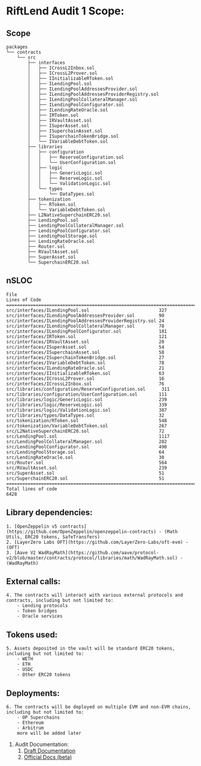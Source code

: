 # RiftLend Audit 1 Scope:

## Scope

```
packages
└── contracts
    └── src
        ├── interfaces
        │   ├── ICrossL2Inbox.sol
        │   ├── ICrossL2Prover.sol
        │   ├── IInitializableRToken.sol
        │   ├── ILendingPool.sol
        │   ├── ILendingPoolAddressesProvider.sol
        │   ├── ILendingPoolAddressesProviderRegistry.sol
        │   ├── ILendingPoolCollateralManager.sol
        │   ├── ILendingPoolConfigurator.sol
        │   ├── ILendingRateOracle.sol
        │   ├── IRToken.sol
        │   ├── IRVaultAsset.sol
        │   ├── ISuperAsset.sol
        │   ├── ISuperchainAsset.sol
        │   ├── ISuperchainTokenBridge.sol
        │   └── IVariableDebtToken.sol
        ├── libraries
        │   ├── configuration
        │   │   ├── ReserveConfiguration.sol
        │   │   └── UserConfiguration.sol
        │   ├── logic
        │   │   ├── GenericLogic.sol
        │   │   ├── ReserveLogic.sol
        │   │   └── ValidationLogic.sol
        │   └── types
        │       └── DataTypes.sol
        ├── tokenization
        │   ├── RToken.sol
        │   └── VariableDebtToken.sol
        ├── L2NativeSuperchainERC20.sol
        ├── LendingPool.sol
        ├── LendingPoolCollateralManager.sol
        ├── LendingPoolConfigurator.sol
        ├── LendingPoolStorage.sol
        ├── LendingRateOracle.sol
        ├── Router.sol
        ├── RVaultAsset.sol
        ├── SuperAsset.sol
        └── SuperchainERC20.sol
```

## nSLOC

```
File                                                                   Lines of Code  
===================================================================================== 
src/interfaces/ILendingPool.sol                          327
src/interfaces/ILendingPoolAddressesProvider.sol         90
src/interfaces/ILendingPoolAddressesProviderRegistry.sol 24
src/interfaces/ILendingPoolCollateralManager.sol         78
src/interfaces/ILendingPoolConfigurator.sol              181
src/interfaces/IRToken.sol                               121
src/interfaces/IRVaultAsset.sol                          20
src/interfaces/ISuperAsset.sol                           54
src/interfaces/ISuperchainAsset.sol                      58
src/interfaces/ISuperchainTokenBridge.sol                27
src/interfaces/IVariableDebtToken.sol                    78
src/interfaces/ILendingRateOracle.sol                    21
src/interfaces/IInitializableRToken.sol                  63
src/interfaces/ICrossL2Prover.sol                        16
src/interfaces/ICrossL2Inbox.sol                         76
src/libraries/configuration/ReserveConfiguration.sol      311
src/libraries/configuration/UserConfiguration.sol        111
src/libraries/logic/GenericLogic.sol                     239
src/libraries/logic/ReserveLogic.sol                     339
src/libraries/logic/ValidationLogic.sol                  387
src/libraries/types/DataTypes.sol                        32
src/tokenization/RToken.sol                              548
src/tokenization/VariableDebtToken.sol                   267
src/L2NativeSuperchainERC20.sol                          72
src/LendingPool.sol                                      1117
src/LendingPoolCollateralManager.sol                     282
src/LendingPoolConfigurator.sol                          490
src/LendingPoolStorage.sol                               64
src/LendingRateOracle.sol                                30
src/Router.sol                                           564
src/RVaultAsset.sol                                      239
src/SuperAsset.sol                                       51
src/SuperchainERC20.sol                                  51
=====================================================================================
Total lines of code                                                         6428

```


## Library dependencies:
    1. [OpenZeppelin v5 contracts](https://github.com/OpenZeppelin/openzeppelin-contracts) - (Math Utils, ERC20 tokens, SafeTransfers)
    2. [LayerZero Labs OFT](https://github.com/LayerZero-Labs/oft-evm) - (OFT)
    3. [Aave V2 WadRayMath](https://github.com/aave/protocol-v2/blob/master/contracts/protocol/libraries/math/WadRayMath.sol) - (WadRayMath)

## External calls:
    4. The contracts will interact with various external protocols and contracts, including but not limited to:
        - Lending protocols
        - Token bridges
        - Oracle services

## Tokens used:
    5. Assets deposited in the vault will be standard ERC20 tokens, including but not limited to:
        - WETH
        - ETH
        - USDC
        - Other ERC20 tokens

## Deployments:
    6. The contracts will be deployed on multiple EVM and non-EVM chains, including but not limited to:
        - OP Superchains
        - Ethereum
        - Arbitrum
        more will be added later

1. Audit Documentation:
    1. [Draft Documentation](https://github.com/RiftLend/contracts-v1/blob/main/README.md)
    2. [Official Docs (beta)](https://docs.riftlend.com/)
